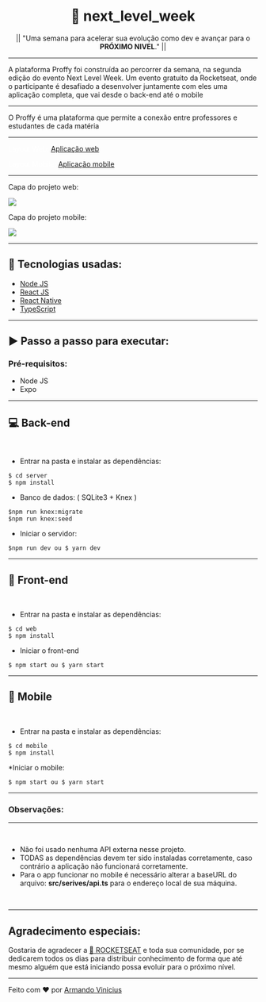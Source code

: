 <h1 style="text-align: center;">🚀 next_level_week</h1>

<p style="text-align: center;">|| "Uma semana para acelerar sua evolução como dev e avançar para o <strong>PRÓXIMO NIVEL</strong>." ||</p>

<hr>

<p>A plataforma Proffy foi construída ao percorrer da semana, na segunda edição do evento Next Level Week. Um evento gratuito da Rocketseat, onde o participante é desafiado a desenvolver juntamente com eles uma aplicação completa, que vai desde o back-end até o mobile</p>

<hr>

<p>O Proffy é uma plataforma que permite a conexão entre professores e estudantes de cada matéria</p>

<hr>

<p style="text-decoration: none; color: #fff">Layout Web: 
  <a href="https://www.figma.com/file/GHGS126t7WYjnPZdRKChJF/Proffy-Web">Aplicação web</a>
</p>

<p style="text-decoration: none; color: #fff">Layout Mobile: 
  <a href="https://www.figma.com/file/e33KvgUpFdunXxJjHnK7CG/Proffy-Mobile">Aplicação mobile</a>
</p>

<hr>

<p>Capa do projeto web:</p>
<img src="https://i.imgur.com/XkPweVk.png">

<br>

<p>Capa do projeto mobile:</p>
<img src="https://i.imgur.com/ZNDYLx5.png">

<hr>

<h2>🔧 Tecnologias usadas:</h2>

<ul>
  <li>
    <a href="https://nodejs.org/">Node JS</a>
  </li>
  <li>
    <a href="https://pt-br.reactjs.org/">React JS</a>
  </li>
  <li>
    <a href="https://reactnative.dev/">React Native</a>
  </li>
  <li>
    <a href="https://www.typescriptlang.org/">TypeScript</a>
  </li>
</ul>

<hr>

<h2> ▶ Passo a passo para executar: </h2>

<h3 style="font-weight: bold">Pré-requisitos:</h3>

<ul>
  <li>Node JS</li>
  <li>Expo</li>
</ul>

<hr>

<h2>💻 Back-end</h2>

<br>

* Entrar na pasta e instalar as dependências:
```
$ cd server
$ npm install
```
* Banco de dados: ( SQLite3 + Knex )
```
$npm run knex:migrate
$npm run knex:seed
```
* Iniciar o servidor:
```
$npm run dev ou $ yarn dev
```

<hr>

<h2>👀 Front-end</h2>
<br>

* Entrar na pasta e instalar as dependências:
```
$ cd web
$ npm install
```
* Iniciar o front-end
```
$ npm start ou $ yarn start
```

<hr>

<h2>📱 Mobile</h2>
<br>

* Entrar na pasta e instalar as dependências:
```
$ cd mobile
$ npm install
```
*Iniciar o mobile:
```
$ npm start ou $ yarn start
```

<hr>

<h3>Observações:</h3>

<hr><br>

* Não foi usado nenhuma API externa nesse projeto.
* TODAS as dependências devem ter sido instaladas corretamente, caso contrário a aplicação não funcionará corretamente.
* Para o app funcionar no mobile é necessário alterar a baseURL do arquivo: <strong>src/serives/api.ts</strong> para o endereço local de sua máquina.

<br><hr>

<h2>Agradecimento especiais:</h2>
<p>Gostaria de agradecer a <a href="https://rocketseat.com.br/">🚀 ROCKETSEAT</a> e toda sua comunidade, por se dedicarem todos os dias para distribuir conhecimento de forma que até mesmo alguém que está iniciando possa evoluir para o próximo nível.</p>

<hr>

Feito com ❤ por <a href="https://github.com/ArmandoVinicius">Armando Vinicius</a>